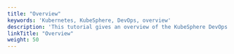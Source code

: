 ```yaml
---
title: "Overview"
keywords: 'Kubernetes, KubeSphere, DevOps, overview'
description: 'This tutorial gives an overview of the KubeSphere DevOps system.'
linkTitle: "Overview"
weight: 50
---
```


